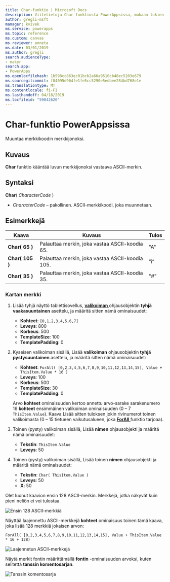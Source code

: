 ```yaml
---
title: Char-funktio | Microsoft Docs
description: Viitetietoja Char-funktiosta PowerAppsissa, mukaan lukien syntaksi ja esimerkkejä
author: gregli-msft
manager: kvivek
ms.service: powerapps
ms.topic: reference
ms.custom: canvas
ms.reviewer: anneta
ms.date: 03/01/2019
ms.author: gregli
search.audienceType:
- maker
search.app:
- PowerApps
ms.openlocfilehash: 1b598cc863ec01bcb2a66a9510cb48ec5203e679
ms.sourcegitcommit: f84095d964fe1fe5cc5290e5edbee284bd768e1e
ms.translationtype: MT
ms.contentlocale: fi-FI
ms.lasthandoff: 04/18/2019
ms.locfileid: "59042620"
---
```

# <a name="char-function-in-powerapps"></a>Char-funktio PowerAppsissa

Muuntaa merkkikoodin merkkijonoksi.

## <a name="description"></a>Kuvaus

**Char** funktio kääntää luvun merkkijonoksi vastaava ASCII-merkin.

## <a name="syntax"></a>Syntaksi

**Char**( *CharacterCode* )

- *CharacterCode* – pakollinen. ASCII-merkkikoodi, joka muunnetaan.

## <a name="examples"></a>Esimerkkejä

| Kaava | Kuvaus | Tulos |
| --- | --- | --- |
| **Char( 65 )** |Palauttaa merkin, joka vastaa ASCII-koodia 65. |"A" |
| **Char( 105 )** |Palauttaa merkin, joka vastaa ASCII-koodia 105. |”i” |
| **Char( 35 )** |Palauttaa merkin, joka vastaa ASCII-koodia 35. |"#" |

### <a name="display-a-character-map"></a>Kartan merkki

1. Lisää tyhjä näyttö tablettisovellus, [ **valikoiman** ](../controls/control-gallery.md) ohjausobjektin **tyhjä vaakasuuntainen** asettelu, ja määritä sitten nämä ominaisuudet:

    - **Kohteet**: `[0,1,2,3,4,5,6,7]`
    - **Leveys**: 800
    - **Korkeus**: 500
    - **TemplateSize**: 100
    - **TemplatePadding**: 0

1. Kyseisen valikoiman sisällä, Lisää **valikoiman** ohjausobjektin **tyhjä pystysuuntainen** asettelu, ja määritä sitten nämä ominaisuudet:

    - **Kohteet**: `ForAll( [0,2,3,4,5,6,7,8,9,10,11,12,13,14,15], Value + ThisItem.Value * 16 )`
    - **Leveys**: 100
    - **Korkeus**: 500
    - **TemplateSize**: 30
    - **TemplatePadding**: 0

    Arvo **kohteet** ominaisuuden kertoo annettu arvo-sarake sarakenumero 16 **kohteet** ensimmäinen valikoiman ominaisuuden (0 – 7 `ThisItem.Value`). Kaava Lisää sitten tuloksen jokin rivinumerot toinen valikoimasta (0 – 15 tietueen vaikutusalueen, joka [ **ForAll** ](function-forall.md) funktio tarjoaa).

1. Toinen (pysty) valikoiman sisällä, Lisää **nimen** ohjausobjekti ja määritä nämä ominaisuudet:

    - **Tekstin**: `ThisItem.Value`
    - **Leveys**: 50

1. Toinen (pysty) valikoiman sisällä, Lisää toinen **nimen** ohjausobjekti ja määritä nämä ominaisuudet:

    - **Tekstin**: `Char( ThisItem.Value )`
    - **Leveys**: 50
    - **X**: 50

Olet luonut kaavion ensin 128 ASCII-merkin. Merkkejä, jotka näkyvät kuin pieni neliön ei voi tulostaa.

![Ensin 128 ASCII-merkkiä](media/function-char/chart-lower.png)

Näyttää laajennettu ASCII-merkkejä **kohteet** ominaisuus toinen tämä kaava, joka lisää 128 merkkiä jokaisen arvon:

`ForAll( [0,2,3,4,5,6,7,8,9,10,11,12,13,14,15], Value + ThisItem.Value * 16 + 128)`

![Laajennetun ASCII-merkkejä](media/function-char/chart-higher.png)

Näytä merkit fontin määrittämällä **fontin** -ominaisuuden arvoksi, kuten selitettä **tanssin komentosarjan**.

![Tanssin komentosarja](media/function-char/chart-higher-dancing-script.png)
